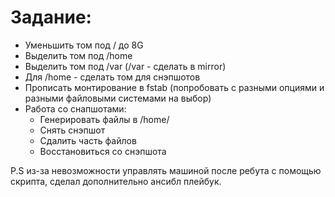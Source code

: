 # Задание:
* Уменьшить том под / до 8G
* Выделить том под /home
* Выделить том под /var (/var - сделать в mirror)
* Для /home - сделать том для снэпшотов
* Прописать монтирование в fstab (попробовать с разными опциями и разными файловыми системами на выбор)
* Работа со снапшотами:
  * Генерировать файлы в /home/
  * Снять снэпшот
  * Сдалить часть файлов
  * Восстановиться со снэпшота

P.S из-за невозможности управлять машиной после ребута с помощью скрипта, сделал дополнительно ансибл плейбук.

